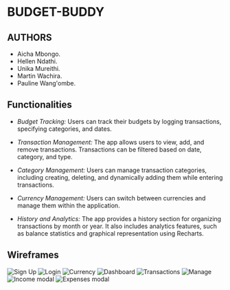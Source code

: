 # BUDGET-BUDDY

## AUTHORS

- Aicha Mbongo.
- Hellen Ndathi.
- Unika Mureithi.
- Martin Wachira.
- Pauline Wang'ombe.


## Functionalities

- *Budget Tracking:* Users can track their budgets by logging transactions, specifying categories, and dates.

- *Transaction Management:* The app allows users to view, add, and remove transactions. Transactions can be filtered based on date, category, and type.

- *Category Management:* Users can manage transaction categories, including creating, deleting, and dynamically adding them while entering transactions.

- *Currency Management:* Users can switch between currencies and manage them within the application.

- *History and Analytics:* The app provides a history section for organizing transactions by month or year. It also includes analytics features, such as balance statistics and graphical representation using Recharts.


## Wireframes
![Sign Up](https://github.com/digital-explorers-2/budget-buddy/assets/85700294/ca2e42cb-5361-4acc-82f2-81870392ed12)
![Login](https://github.com/digital-explorers-2/budget-buddy/assets/85700294/da246c94-227e-45dc-97c3-b6b61d0e4b27)
![Currency](https://github.com/digital-explorers-2/budget-buddy/assets/85700294/6f7ca477-9d9d-41cf-a109-3eebbbda9a6c)
![Dashboard](https://github.com/digital-explorers-2/budget-buddy/assets/85700294/6b66ab43-6158-47a2-a6cb-dc8f286caa6b)
![Transactions](https://github.com/digital-explorers-2/budget-buddy/assets/85700294/c31d868d-907e-41ab-b320-5f4303f7f306)
![Manage](https://github.com/digital-explorers-2/budget-buddy/assets/85700294/39e05eff-85a1-4c2b-9e13-f6a89c185607)
![Income modal](https://github.com/digital-explorers-2/budget-buddy/assets/85700294/78fc78a9-41b1-4823-b97c-27e3d3051328)
![Expenses modal](https://github.com/digital-explorers-2/budget-buddy/assets/85700294/2e0af9bb-eef9-4656-bf02-476b5768fb44)

